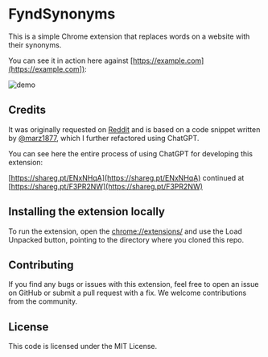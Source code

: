 # FyndSynonyms

This is a simple Chrome extension that replaces words on a website with their synonyms.

You can see it in action here against [https://example.com](https://example.com]):

![demo](https://i.postimg.cc/Z5LkQHzj/Screenshot-2023-05-10-at-01-19-09.png)


## Credits

It was originally requested on [Reddit](https://www.reddit.com/r/SomebodyMakeThis/comments/136bicl/browser_extension_find_in_page_all_synonyms/) and is based on a code snippet written by [@marz1877](https://github.com/marz1877), which I further refactored using ChatGPT.

You can see here the entire process of using ChatGPT for developing this extension:

[https://shareg.pt/ENxNHqA](https://shareg.pt/ENxNHqA) continued at [https://shareg.pt/F3PR2NW](https://shareg.pt/F3PR2NW)

## Installing the extension locally

To run the extension, open the [chrome://extensions/](chrome://extensions/) and use the Load Unpacked button, pointing to the directory where you cloned this repo.

## Contributing

If you find any bugs or issues with this extension, feel free to open an issue on GitHub or submit a pull request with a fix. We welcome contributions from the community.

## License

This code is licensed under the MIT License.
